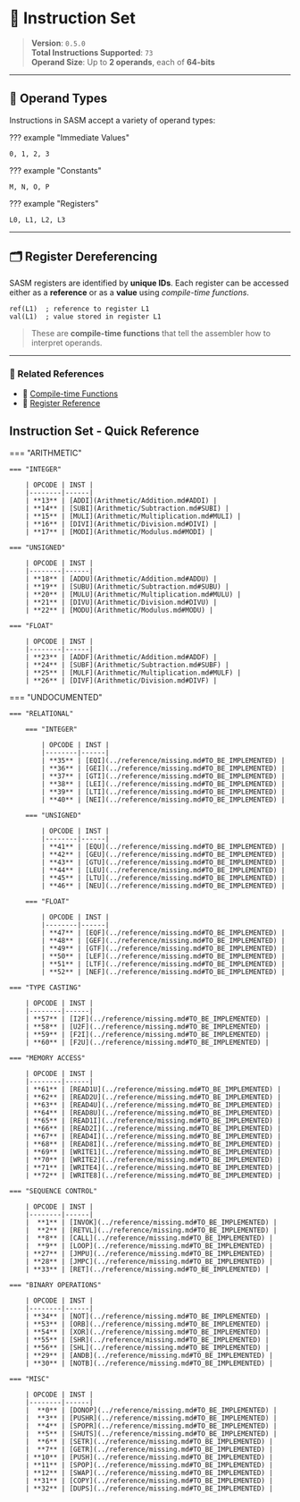 # 🧠 Instruction Set

> **Version**: `0.5.0`  
> **Total Instructions Supported**: `73`  
> **Operand Size**: Up to **2 operands**, each of **64-bits**

---

## 🧩 Operand Types

Instructions in SASM accept a variety of operand types:

??? example "Immediate Values"

    0, 1, 2, 3

??? example "Constants"

    M, N, O, P

??? example "Registers"

    L0, L1, L2, L3

---

## 🗂️ Register Dereferencing

SASM registers are identified by **unique IDs**. Each register can be accessed either as a **reference** or as a **value** using _compile-time functions_.

```sasm
ref(L1)  ; reference to register L1
val(L1)  ; value stored in register L1
```

> These are **compile-time functions** that tell the assembler how to interpret operands.

---

### 🔗 Related References

- 📄 [Compile-time Functions](../reference/compile_time_functions.md) <!-- Update this link -->
- 📄 [Register Reference](../reference/registers.md) <!-- Update this link -->

## Instruction Set - Quick Reference

=== "ARITHMETIC"

    === "INTEGER"

        | OPCODE | INST |
        |--------|------|
        | **13** | [ADDI](Arithmetic/Addition.md#ADDI) |
        | **14** | [SUBI](Arithmetic/Subtraction.md#SUBI) |
        | **15** | [MULI](Arithmetic/Multiplication.md#MULI) |
        | **16** | [DIVI](Arithmetic/Division.md#DIVI) |
        | **17** | [MODI](Arithmetic/Modulus.md#MODI) |

    === "UNSIGNED"

        | OPCODE | INST |
        |--------|------|
        | **18** | [ADDU](Arithmetic/Addition.md#ADDU) |
        | **19** | [SUBU](Arithmetic/Subtraction.md#SUBU) |
        | **20** | [MULU](Arithmetic/Multiplication.md#MULU) |
        | **21** | [DIVU](Arithmetic/Division.md#DIVU) |
        | **22** | [MODU](Arithmetic/Modulus.md#MODU) |

    === "FLOAT"

        | OPCODE | INST |
        |--------|------|
        | **23** | [ADDF](Arithmetic/Addition.md#ADDF) |
        | **24** | [SUBF](Arithmetic/Subtraction.md#SUBF) |
        | **25** | [MULF](Arithmetic/Multiplication.md#MULF) |
        | **26** | [DIVF](Arithmetic/Division.md#DIVF) |

=== "UNDOCUMENTED"

    === "RELATIONAL"

        === "INTEGER"

            | OPCODE | INST |
            |--------|------|
            | **35** | [EQI](../reference/missing.md#TO_BE_IMPLEMENTED) |
            | **36** | [GEI](../reference/missing.md#TO_BE_IMPLEMENTED) |
            | **37** | [GTI](../reference/missing.md#TO_BE_IMPLEMENTED) |
            | **38** | [LEI](../reference/missing.md#TO_BE_IMPLEMENTED) |
            | **39** | [LTI](../reference/missing.md#TO_BE_IMPLEMENTED) |
            | **40** | [NEI](../reference/missing.md#TO_BE_IMPLEMENTED) |

        === "UNSIGNED"

            | OPCODE | INST |
            |--------|------|
            | **41** | [EQU](../reference/missing.md#TO_BE_IMPLEMENTED) |
            | **42** | [GEU](../reference/missing.md#TO_BE_IMPLEMENTED) |
            | **43** | [GTU](../reference/missing.md#TO_BE_IMPLEMENTED) |
            | **44** | [LEU](../reference/missing.md#TO_BE_IMPLEMENTED) |
            | **45** | [LTU](../reference/missing.md#TO_BE_IMPLEMENTED) |
            | **46** | [NEU](../reference/missing.md#TO_BE_IMPLEMENTED) |

        === "FLOAT"

            | OPCODE | INST |
            |--------|------|
            | **47** | [EQF](../reference/missing.md#TO_BE_IMPLEMENTED) |
            | **48** | [GEF](../reference/missing.md#TO_BE_IMPLEMENTED) |
            | **49** | [GTF](../reference/missing.md#TO_BE_IMPLEMENTED) |
            | **50** | [LEF](../reference/missing.md#TO_BE_IMPLEMENTED) |
            | **51** | [LTF](../reference/missing.md#TO_BE_IMPLEMENTED) |
            | **52** | [NEF](../reference/missing.md#TO_BE_IMPLEMENTED) |

    === "TYPE CASTING"

        | OPCODE | INST |
        |--------|------|
        | **57** | [I2F](../reference/missing.md#TO_BE_IMPLEMENTED) |
        | **58** | [U2F](../reference/missing.md#TO_BE_IMPLEMENTED) |
        | **59** | [F2I](../reference/missing.md#TO_BE_IMPLEMENTED) |
        | **60** | [F2U](../reference/missing.md#TO_BE_IMPLEMENTED) |

    === "MEMORY ACCESS"

        | OPCODE | INST |
        |--------|------|
        | **61** | [READ1U](../reference/missing.md#TO_BE_IMPLEMENTED) |
        | **62** | [READ2U](../reference/missing.md#TO_BE_IMPLEMENTED) |
        | **63** | [READ4U](../reference/missing.md#TO_BE_IMPLEMENTED) |
        | **64** | [READ8U](../reference/missing.md#TO_BE_IMPLEMENTED) |
        | **65** | [READ1I](../reference/missing.md#TO_BE_IMPLEMENTED) |
        | **66** | [READ2I](../reference/missing.md#TO_BE_IMPLEMENTED) |
        | **67** | [READ4I](../reference/missing.md#TO_BE_IMPLEMENTED) |
        | **68** | [READ8I](../reference/missing.md#TO_BE_IMPLEMENTED) |
        | **69** | [WRITE1](../reference/missing.md#TO_BE_IMPLEMENTED) |
        | **70** | [WRITE2](../reference/missing.md#TO_BE_IMPLEMENTED) |
        | **71** | [WRITE4](../reference/missing.md#TO_BE_IMPLEMENTED) |
        | **72** | [WRITE8](../reference/missing.md#TO_BE_IMPLEMENTED) |

    === "SEQUENCE CONTROL"

        | OPCODE | INST |
        |--------|------|
        |  **1** | [INVOK](../reference/missing.md#TO_BE_IMPLEMENTED) |
        |  **2** | [RETVL](../reference/missing.md#TO_BE_IMPLEMENTED) |
        |  **8** | [CALL](../reference/missing.md#TO_BE_IMPLEMENTED) |
        |  **9** | [LOOP](../reference/missing.md#TO_BE_IMPLEMENTED) |
        | **27** | [JMPU](../reference/missing.md#TO_BE_IMPLEMENTED) |
        | **28** | [JMPC](../reference/missing.md#TO_BE_IMPLEMENTED) |
        | **33** | [RET](../reference/missing.md#TO_BE_IMPLEMENTED) |

    === "BINARY OPERATIONS"

        | OPCODE | INST |
        |--------|------|
        | **34** | [NOT](../reference/missing.md#TO_BE_IMPLEMENTED) |
        | **53** | [ORB](../reference/missing.md#TO_BE_IMPLEMENTED) |
        | **54** | [XOR](../reference/missing.md#TO_BE_IMPLEMENTED) |
        | **55** | [SHR](../reference/missing.md#TO_BE_IMPLEMENTED) |
        | **56** | [SHL](../reference/missing.md#TO_BE_IMPLEMENTED) |
        | **29** | [ANDB](../reference/missing.md#TO_BE_IMPLEMENTED) |
        | **30** | [NOTB](../reference/missing.md#TO_BE_IMPLEMENTED) |

    === "MISC"

        | OPCODE | INST |
        |--------|------|
        |  **0** | [DONOP](../reference/missing.md#TO_BE_IMPLEMENTED) |
        |  **3** | [PUSHR](../reference/missing.md#TO_BE_IMPLEMENTED) |
        |  **4** | [SPOPR](../reference/missing.md#TO_BE_IMPLEMENTED) |
        |  **5** | [SHUTS](../reference/missing.md#TO_BE_IMPLEMENTED) |
        |  **6** | [SETR](../reference/missing.md#TO_BE_IMPLEMENTED) |
        |  **7** | [GETR](../reference/missing.md#TO_BE_IMPLEMENTED) |
        | **10** | [PUSH](../reference/missing.md#TO_BE_IMPLEMENTED) |
        | **11** | [SPOP](../reference/missing.md#TO_BE_IMPLEMENTED) |
        | **12** | [SWAP](../reference/missing.md#TO_BE_IMPLEMENTED) |
        | **31** | [COPY](../reference/missing.md#TO_BE_IMPLEMENTED) |
        | **32** | [DUPS](../reference/missing.md#TO_BE_IMPLEMENTED) |
